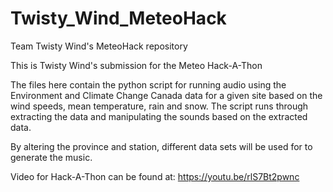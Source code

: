 # Twisty_Wind_MeteoHack
Team Twisty Wind's MeteoHack repository

This is Twisty Wind's submission for the Meteo Hack-A-Thon

The files here contain the python script for running audio using the Environment and Climate Change Canada data for a given site
based on the wind speeds, mean temperature, rain and snow. The script runs through extracting the data and manipulating the sounds
based on the extracted data.

By altering the province and station, different data sets will be used for to generate the music.

Video for Hack-A-Thon can be found at: https://youtu.be/rlS7Bt2pwnc
